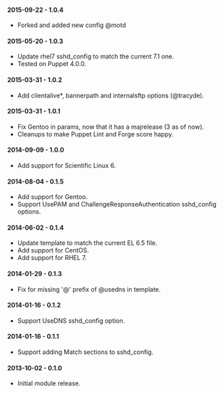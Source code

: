 #### 2015-09-22 - 1.0.4
* Forked and added new config @motd

#### 2015-05-20 - 1.0.3
* Update rhel7 sshd_config to match the current 7.1 one.
* Tested on Puppet 4.0.0.

#### 2015-03-31 - 1.0.2
* Add clientalive*, bannerpath and internalsftp options (@tracyde).

#### 2015-03-31 - 1.0.1
* Fix Gentoo in params, now that it has a majrelease (3 as of now).
* Cleanups to make Puppet Lint and Forge score happy.

#### 2014-09-09 - 1.0.0
* Add support for Scientific Linux 6.

#### 2014-08-04 - 0.1.5
* Add support for Gentoo.
* Support UsePAM and ChallengeResponseAuthentication sshd_config options.

#### 2014-06-02 - 0.1.4
* Update template to match the current EL 6.5 file.
* Add support for CentOS.
* Add support for RHEL 7.

#### 2014-01-29 - 0.1.3
* Fix for missing '@' prefix of @usedns in template.

#### 2014-01-16 - 0.1.2
* Support UseDNS sshd_config option.

#### 2014-01-16 - 0.1.1
* Support adding Match sections to sshd_config.

#### 2013-10-02 - 0.1.0
* Initial module release.
